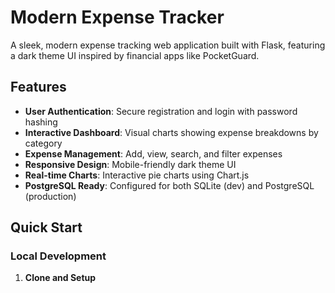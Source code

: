 # Modern Expense Tracker

A sleek, modern expense tracking web application built with Flask, featuring a dark theme UI inspired by financial apps like PocketGuard.

## Features

- **User Authentication**: Secure registration and login with password hashing
- **Interactive Dashboard**: Visual charts showing expense breakdowns by category
- **Expense Management**: Add, view, search, and filter expenses
- **Responsive Design**: Mobile-friendly dark theme UI
- **Real-time Charts**: Interactive pie charts using Chart.js
- **PostgreSQL Ready**: Configured for both SQLite (dev) and PostgreSQL (production)

## Quick Start

### Local Development

1. **Clone and Setup**
